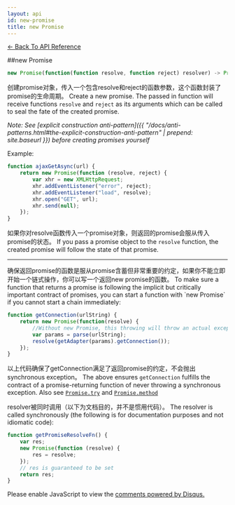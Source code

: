 ```yaml
---
layout: api
id: new-promise
title: new Promise
---
```



[← Back To API Reference](/docs/api-reference.html)
<div class="api-code-section"><markdown>
##new Promise

```js
new Promise(function(function resolve, function reject) resolver) -> Promise
```

创建promise对象，传入一个包含resolve和reject的函数参数，这个函数封装了promise的生命周期。
Create a new promise. The passed in function will receive functions `resolve` and `reject` as its arguments which can be called to seal the fate of the created promise.

*Note: See [explicit construction anti-pattern]({{ "/docs/anti-patterns.html#the-explicit-construction-anti-pattern" | prepend: site.baseurl }}) before creating promises yourself*

Example:

```js
function ajaxGetAsync(url) {
    return new Promise(function (resolve, reject) {
        var xhr = new XMLHttpRequest;
        xhr.addEventListener("error", reject);
        xhr.addEventListener("load", resolve);
        xhr.open("GET", url);
        xhr.send(null);
    });
}
```
如果你对resolve函数传入一个promise对象，则返回的promise会服从传入promise的状态。
If you pass a promise object to the `resolve` function, the created promise will follow the state of that promise.

<hr>
确保返回promise的函数是服从promise含蓄但非常重要的约定，如果你不能立即开始一个链式操作，你可以写一个返回new promise的函数。
To make sure a function that returns a promise is following the implicit but critically important contract of promises, you can start a function with `new Promise` if you cannot start a chain immediately:

```js
function getConnection(urlString) {
    return new Promise(function(resolve) {
        //Without new Promise, this throwing will throw an actual exception
        var params = parse(urlString);
        resolve(getAdapter(params).getConnection());
    });
}
```
以上代码确保了getConnection满足了返回promise的约定，不会抛出synchronous exception。
The above ensures `getConnection` fulfills the contract of a promise-returning function of never throwing a synchronous exception. Also see [`Promise.try`](.) and [`Promise.method`](.)

resolver被同时调用（以下为文档目的，并不是惯用代码）。
The resolver is called synchronously (the following is for documentation purposes and not idiomatic code):

```js
function getPromiseResolveFn() {
    var res;
    new Promise(function (resolve) {
        res = resolve;
    });
    // res is guaranteed to be set
    return res;
}
```
</markdown></div>

<div id="disqus_thread"></div>
<script type="text/javascript">
    var disqus_title = "new Promise";
    var disqus_shortname = "bluebirdjs";
    var disqus_identifier = "disqus-id-new-promise";
    
    (function() {
        var dsq = document.createElement("script"); dsq.type = "text/javascript"; dsq.async = true;
        dsq.src = "//" + disqus_shortname + ".disqus.com/embed.js";
        (document.getElementsByTagName("head")[0] || document.getElementsByTagName("body")[0]).appendChild(dsq);
    })();
</script>
<noscript>Please enable JavaScript to view the <a href="https://disqus.com/?ref_noscript" rel="nofollow">comments powered by Disqus.</a></noscript>
